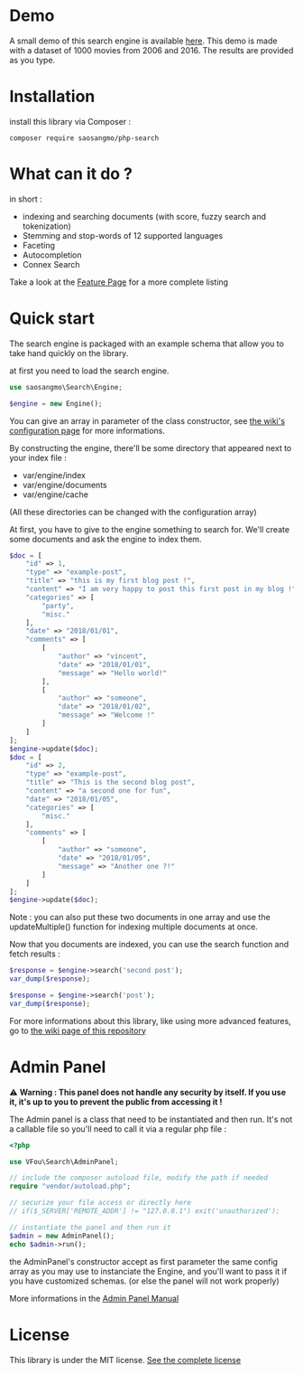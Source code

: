 # Demo

A small demo of this search engine is available [here](https://midnight-cms.com/search.php).
This demo is made with a dataset of 1000 movies from 2006 and 2016. The results are provided as you type.

# Installation

install this library via Composer :

```
composer require saosangmo/php-search
```

# What can it do ?

in short :
- indexing and searching documents (with score, fuzzy search and tokenization)
- Stemming and stop-words of 12 supported languages
- Faceting
- Autocompletion
- Connex Search

Take a look at the [Feature Page](https://github.com/VincentFoulon80/php-search/wiki/Features) for a more complete listing

# Quick start

The search engine is packaged with an example schema that allow you to take hand quickly on the library.

at first you need to load the search engine.

```php
use saosangmo\Search\Engine;

$engine = new Engine();
```

You can give an array in parameter of the class constructor, see [the wiki's configuration page](https://github.com/VincentFoulon80/php-search/wiki/Configuration) for more informations.

By constructing the engine, there'll be some directory that appeared next to your index file :
- var/engine/index
- var/engine/documents
- var/engine/cache

(All these directories can be changed with the configuration array)

At first, you have to give to the engine something to search for. We'll create some documents and ask the engine to index them.

```php
$doc = [
    "id" => 1,
    "type" => "example-post",
    "title" => "this is my first blog post !",
    "content" => "I am very happy to post this first post in my blog !",
    "categories" => [
        "party",
        "misc."
    ],
    "date" => "2018/01/01",
    "comments" => [
        [
            "author" => "vincent",
            "date" => "2018/01/01",
            "message" => "Hello world!"
        ],
        [
            "author" => "someone",
            "date" => "2018/01/02",
            "message" => "Welcome !"
        ]
    ]
];
$engine->update($doc);
$doc = [
    "id" => 2,
    "type" => "example-post",
    "title" => "This is the second blog post",
    "content" => "a second one for fun",
    "date" => "2018/01/05",
    "categories" => [
        "misc."
    ],
    "comments" => [
        [
            "author" => "someone",
            "date" => "2018/01/05",
            "message" => "Another one ?!"
        ]
    ]
];
$engine->update($doc);
```

Note : you can also put these two documents in one array and use the updateMultiple() function for indexing multiple documents at once.

Now that you documents are indexed, you can use the search function and fetch results :

```php
$response = $engine->search('second post');
var_dump($response);

$response = $engine->search('post');
var_dump($response);
```

For more informations about this library, like using more advanced features, go to [the wiki page of this repository](https://github.com/VincentFoulon80/php-search/wiki)

# Admin Panel

:warning: **Warning : This panel does not handle any security by itself. If you use it, it's up to you to prevent the public from accessing it !**

The Admin panel is a class that need to be instantiated and then run. It's not a callable file so you'll need to call it via a regular php file :

```php
<?php

use VFou\Search\AdminPanel;

// include the composer autoload file, modify the path if needed
require "vendor/autoload.php";

// securize your file access or directly here
// if($_SERVER['REMOTE_ADDR'] != "127.0.0.1") exit('unauthorized');

// instantiate the panel and then run it
$admin = new AdminPanel();
echo $admin->run();
```

the AdminPanel's constructor accept as first parameter the same config array as you may use to instanciate the Engine, and you'll want to pass it if you have customized schemas. (or else the panel will not work properly)

More informations in the [Admin Panel Manual](https://github.com/VincentFoulon80/php-search/wiki/Admin-Panel-Manual)

# License

This library is under the MIT license. [See the complete license](LICENSE)


